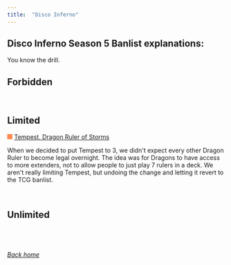 ```yaml
---
title:  "Disco Inferno"
---
```


## Disco Inferno Season 5 Banlist explanations:


You know the drill.


## Forbidden


<br>

## Limited

<img src="assets/effect.png" alt="Effect Monster" width="12" height="12"/> [Tempest, Dragon Ruler of Storms](https://db.ygoprodeck.com/card/?search=Tempest,%20Dragon%20Ruler%20of%20Storms")

When we decided to put Tempest to 3, we didn't expect every other Dragon Ruler to become legal overnight. The idea was for Dragons to have access to more extenders, not to allow people to just play 7 rulers in a deck. We aren't really limiting Tempest, but undoing the change and letting it revert to the TCG banlist.


<br>

## Unlimited


<br>



<br>

###### [Back home](index)